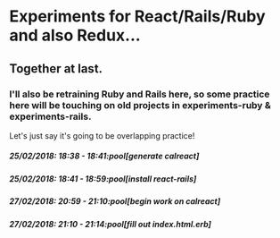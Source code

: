 # Experiments for React/Rails/Ruby and also Redux...
## Together at last.
### I'll also be retraining Ruby and Rails here, so some practice here will be touching on old projects in experiments-ruby & experiments-rails.

Let's just say it's going to be overlapping practice!

##### 25/02/2018: 18:38 - 18:41:pool[generate calreact]

##### 25/02/2018: 18:41 - 18:59:pool[install react-rails]

##### 27/02/2018: 20:59 - 21:10:pool[begin work on calreact]

##### 27/02/2018: 21:10 - 21:14:pool[fill out index.html.erb]
